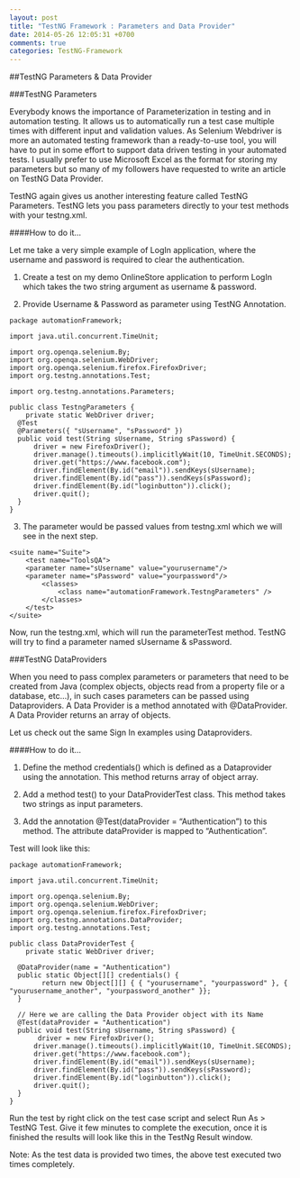 ```yaml
---
layout: post
title: "TestNG Framework : Parameters and Data Provider"
date: 2014-05-26 12:05:31 +0700
comments: true
categories: TestNG-Framework
---
```


##TestNG Parameters & Data Provider

###TestNG Parameters

Everybody knows the importance of Parameterization in testing and in automation testing. It allows us to automatically run a test case multiple times with different input and validation values. As Selenium Webdriver is more an automated testing framework than a ready-to-use tool, you will have to put in some effort to support data driven testing in your automated tests. I usually prefer to use Microsoft Excel as the format for storing my parameters but so many of my followers have requested to write an article on TestNG Data Provider.

TestNG again gives us another interesting feature called TestNG Parameters. TestNG lets you pass parameters directly to your test methods with your testng.xml.

####How to do it…

Let me take a very simple example of LogIn application, where the username and password is required to clear the authentication.

1) Create a test on my demo OnlineStore application to perform LogIn which takes the two string argument as username & password.

2) Provide Username & Password as parameter using TestNG Annotation.

```
package automationFramework;

import java.util.concurrent.TimeUnit;

import org.openqa.selenium.By;
import org.openqa.selenium.WebDriver;
import org.openqa.selenium.firefox.FirefoxDriver;
import org.testng.annotations.Test;

import org.testng.annotations.Parameters;

public class TestngParameters {
	private static WebDriver driver;
  @Test 
  @Parameters({ "sUsername", "sPassword" })
  public void test(String sUsername, String sPassword) {
	  driver = new FirefoxDriver();
      driver.manage().timeouts().implicitlyWait(10, TimeUnit.SECONDS);
      driver.get("https://www.facebook.com");
      driver.findElement(By.id("email")).sendKeys(sUsername);
      driver.findElement(By.id("pass")).sendKeys(sPassword);
      driver.findElement(By.id("loginbutton")).click();
      driver.quit();
  }
}

```

3) The parameter would be passed values from testng.xml which we will see in the next step.

```
<suite name="Suite">
    <test name="ToolsQA">
	<parameter name="sUsername" value="yourusername"/>
	<parameter name="sPassword" value="yourpassword"/>
		<classes>
		    <class name="automationFramework.TestngParameters" />
		</classes>
    </test>
</suite>

```

Now, run the testng.xml, which will run the parameterTest method. TestNG will try to find a parameter named sUsername & sPassword.

###TestNG DataProviders

When you need to pass complex parameters or parameters that need to be created from Java (complex objects, objects read from a property file or a database, etc…), in such cases parameters can be passed using Dataproviders. A Data Provider is a method annotated with @DataProvider. A Data Provider returns an array of objects.

Let us check out the same Sign In examples using Dataproviders.

####How to do it…

1)  Define the method credentials() which is defined as a Dataprovider using the annotation. This method returns array of object array.

2) Add a method test() to your DataProviderTest class. This method takes two strings as input parameters.

3) Add the annotation @Test(dataProvider = “Authentication”) to this method. The attribute dataProvider is mapped to “Authentication”.

Test will look like this:

```
package automationFramework;

import java.util.concurrent.TimeUnit;

import org.openqa.selenium.By;
import org.openqa.selenium.WebDriver;
import org.openqa.selenium.firefox.FirefoxDriver;
import org.testng.annotations.DataProvider;
import org.testng.annotations.Test;

public class DataProviderTest {
	private static WebDriver driver;
	
  @DataProvider(name = "Authentication")
  public static Object[][] credentials() {
        return new Object[][] { { "yourusername", "yourpassword" }, { "yourusername_another", "yourpassword_another" }};
  }
  
  // Here we are calling the Data Provider object with its Name
  @Test(dataProvider = "Authentication")
  public void test(String sUsername, String sPassword) {
	   driver = new FirefoxDriver();
      driver.manage().timeouts().implicitlyWait(10, TimeUnit.SECONDS);
      driver.get("https://www.facebook.com");
      driver.findElement(By.id("email")).sendKeys(sUsername);
      driver.findElement(By.id("pass")).sendKeys(sPassword);
      driver.findElement(By.id("loginbutton")).click();
      driver.quit();
  }
}
```

Run the test by right click on the test case script and select Run As > TestNG Test. Give it few minutes to complete the execution, once it is finished the results will look like this in the TestNg Result window.

Note: As the test data is provided two times, the above test executed two times completely.
